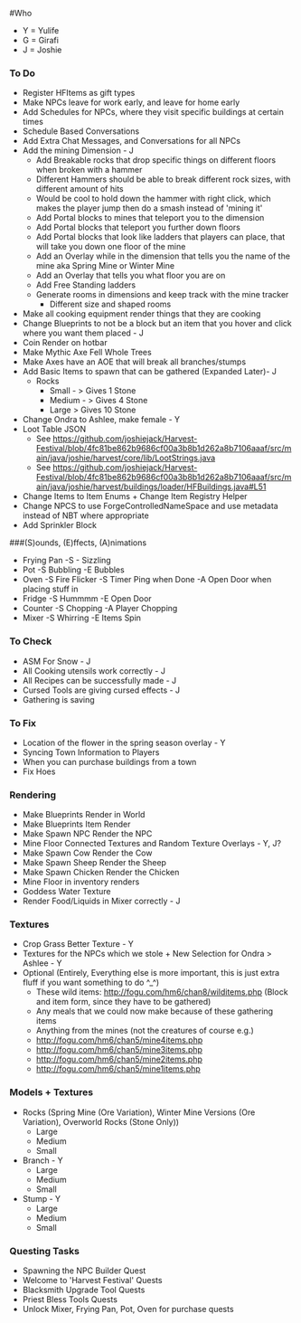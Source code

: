 #Who
- Y = Yulife
- G = Girafi
- J = Joshie

### To Do
- Register HFItems as gift types
- Make NPCs leave for work early, and leave for home early
- Add Schedules for NPCs, where they visit specific buildings at certain times
- Schedule Based Conversations
- Add Extra Chat Messages, and Conversations for all NPCs
- Add the mining Dimension - J
    - Add Breakable rocks that drop specific things on different floors when broken with a hammer
    - Different Hammers should be able to break different rock sizes, with different amount of hits
    - Would be cool to hold down the hammer with right click, which makes the player jump then do a smash instead of 'mining it'
    - Add Portal blocks to mines that teleport you to the dimension
    - Add Portal blocks that teleport you further down floors
    - Add Portal blocks that look like ladders that players can place, that will take you down one floor of the mine
    - Add an Overlay while in the dimension that tells you the name of the mine aka Spring Mine or Winter Mine
    - Add an Overlay that tells you what floor you are on
    - Add Free Standing ladders
    - Generate rooms in dimensions and keep track with the mine tracker
        - Different size and shaped rooms
- Make all cooking equipment render things that they are cooking
- Change Blueprints to not be a block but an item that you hover and click where you want them placed - J
- Coin Render on hotbar
- Make Mythic Axe Fell Whole Trees
- Make Axes have an AOE that will break all branches/stumps
- Add Basic Items to spawn that can be gathered (Expanded Later)- J
    - Rocks
        - Small - > Gives 1 Stone
        - Medium - > Gives 4 Stone
        - Large > Gives 10 Stone
- Change Ondra to Ashlee, make female - Y
- Loot Table JSON
    - See https://github.com/joshiejack/Harvest-Festival/blob/4fc81be862b9686cf00a3b8b1d262a8b7106aaaf/src/main/java/joshie/harvest/core/lib/LootStrings.java
    - See https://github.com/joshiejack/Harvest-Festival/blob/4fc81be862b9686cf00a3b8b1d262a8b7106aaaf/src/main/java/joshie/harvest/buildings/loader/HFBuildings.java#L51
- Change Items to Item Enums + Change Item Registry Helper
- Change NPCS to use ForgeControlledNameSpace and use metadata instead of NBT where appropriate
- Add Sprinkler Block

###(S)ounds, (E)ffects, (A)nimations
- Frying Pan
    -S - Sizzling
- Pot
    -S Bubbling
    -E Bubbles
- Oven
    -S Fire Flicker
    -S Timer Ping when Done
    -A Open Door when placing stuff in
- Fridge
    -S Hummmm
    -E Open Door
- Counter
    -S Chopping
    -A Player Chopping
- Mixer
    -S Whirring
    -E Items Spin

### To Check
- ASM For Snow - J
- All Cooking utensils work correctly - J
- All Recipes can be successfully made - J
- Cursed Tools are giving cursed effects - J
- Gathering is saving

### To Fix
- Location of the flower in the spring season overlay - Y
- Syncing Town Information to Players
- When you can purchase buildings from a town
- Fix Hoes

### Rendering
- Make Blueprints Render in World
- Make Blueprints Item Render
- Make Spawn NPC Render the NPC
- Mine Floor Connected Textures and Random Texture Overlays - Y, J?
- Make Spawn Cow Render the Cow
- Make Spawn Sheep Render the Sheep
- Make Spawn Chicken Render the Chicken
- Mine Floor in inventory renders
- Goddess Water Texture
- Render Food/Liquids in Mixer correctly - J

### Textures
- Crop Grass Better Texture - Y
- Textures for the NPCs which we stole + New Selection for Ondra > Ashlee - Y
- Optional (Entirely, Everything else is more important, this is just extra fluff if you want something to do ^_^)
    - These wild items: http://fogu.com/hm6/chan8/wilditems.php (Block and item form, since they have to be gathered)
    - Any meals that we could now make because of these gathering items
    - Anything from the mines (not the creatures of course e.g.)
    - http://fogu.com/hm6/chan5/mine4items.php
    - http://fogu.com/hm6/chan5/mine3items.php
    - http://fogu.com/hm6/chan5/mine2items.php
    - http://fogu.com/hm6/chan5/mine1items.php

### Models + Textures
- Rocks (Spring Mine (Ore Variation), Winter Mine Versions (Ore Variation), Overworld Rocks (Stone Only))
    - Large                                                
    - Medium                                               
    - Small                                                
- Branch - Y
    - Large
    - Medium
    - Small
- Stump - Y
    - Large
    - Medium
    - Small

### Questing Tasks
- Spawning the NPC Builder Quest
- Welcome to 'Harvest Festival' Quests
- Blacksmith Upgrade Tool Quests
- Priest Bless Tools Quests
- Unlock Mixer, Frying Pan, Pot, Oven for purchase quests
